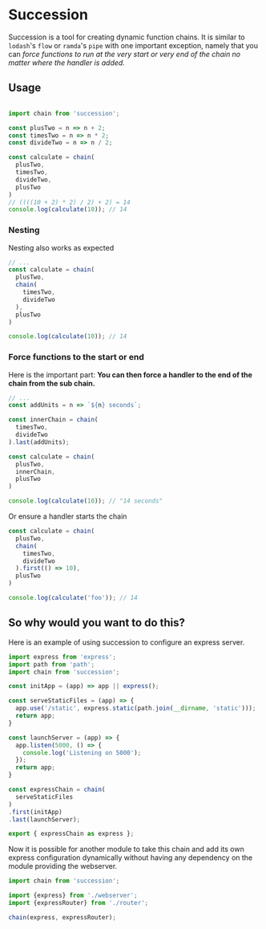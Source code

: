 # Succession
Succession is a tool for creating dynamic function chains. It is similar to `lodash`'s `flow`
or `ramda`'s `pipe` with one important exception, namely that you can *force functions to run
at the very start or very end of the chain no matter where the handler is added.*

## Usage

```js

import chain from 'succession';

const plusTwo = n => n + 2;
const timesTwo = n => n * 2;
const divideTwo = n => n / 2;

const calculate = chain(
  plusTwo,
  timesTwo,
  divideTwo,
  plusTwo
)
// ((((10 + 2) * 2) / 2) + 2) = 14
console.log(calculate(10)); // 14

```

### Nesting

Nesting also works as expected

```js
// ...
const calculate = chain(
  plusTwo,
  chain(
    timesTwo,
    divideTwo
  ),
  plusTwo
)

console.log(calculate(10)); // 14
```

### Force functions to the start or end

Here is the important part: **You can then force a handler to the end of the chain from the sub chain.**

```js
// ...
const addUnits = n => `${n} seconds`;

const innerChain = chain(
  timesTwo,
  divideTwo
).last(addUnits);

const calculate = chain(
  plusTwo,
  innerChain,
  plusTwo
)

console.log(calculate(10)); // "14 seconds"
```

Or ensure a handler starts the chain

```js
const calculate = chain(
  plusTwo,
  chain(
    timesTwo,
    divideTwo
  ).first(() => 10),
  plusTwo
)

console.log(calculate('foo')); // 14
```

## So why would you want to do this?

Here is an example of using succession to configure an express server.

```js
import express from 'express';
import path from 'path';
import chain from 'succession';

const initApp = (app) => app || express();

const serveStaticFiles = (app) => {
  app.use('/static', express.static(path.join(__dirname, 'static')));
  return app;
}

const launchServer = (app) => {
  app.listen(5000, () => {
    console.log('Listening on 5000');
  });
  return app;
}

const expressChain = chain(
  serveStaticFiles
)
.first(initApp)
.last(launchServer);

export { expressChain as express };
```


Now it is possible for another module to take this chain and add its own express
configuration dynamically without having any dependency on the module providing
the webserver.

```js
import chain from 'succession';

import {express} from './webserver';
import {expressRouter} from './router';

chain(express, expressRouter);
```
